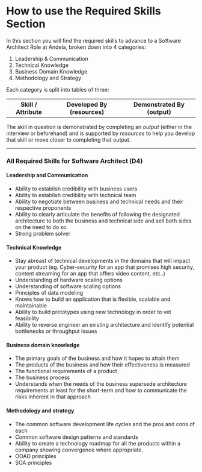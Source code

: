 # How to use the Required Skills Section

In this section you will find the required skills to advance to a Software Architect Role at Andela, broken down into 4 categories: 
1. Leadership & Communication
2. Technical Knowledge
3. Business Domain Knowledge
4. Methodology and Strategy

Each category is split into tables of three: 
<table>
  <tbody>
    <tr>
      <th align="center"> Skill / Attribute </th>
      <th align="center">Developed By (resources) </th>
      <th align="center">Demonstrated By (output) </th>
    </tr>
    </tbody> 
</table> 

The skill in question is demonstrated by completing an *output* (either in the interview or beforehand) and is supported by *resources* to help you develop that skill or move closer to completing that output. 

--- 

### All Required Skills for Software Architect (D4) 

#### Leadership and Communication
- Ability to establish credibility with business users
- Ability to establish credibility with technical team
- Ability to negotiate between business and technical needs and their respective proponents
- Ability to clearly articulate the benefits of following the designated architecture to both the business and technical side and sell both sides on the need to do so.
- Strong problem solver

#### Technical Knowledge
- Stay abreast of technical developments in the domains that will impact your product (eg. Cyber-security for an app that promises high security, content streaming for an app that offers video content, etc..)
- Understanding of hardware scaling options
- Understanding of software scaling options
- Principles of data modeling
- Knows how to build an application that is flexible, scalable and maintainable 
- Ability to build prototypes using new technology in order to vet feasibility
- Ability to reverse engineer an existing architecture and identify potential bottlenecks or throughput issues

#### Business domain knowledge
- The primary goals of the business and how it hopes to attain them
- The products of the business and how their effectiveness is measured
- The functional requirements of a product
- The business process
- Understands when the needs of the business supersede architecture requirements at least for the short-term and how to communicate the risks inherent in that approach

#### Methodology and strategy
- The common software development life cycles and the pros and cons of each
- Common software design patterns and standards
- Ability to create a technology roadmap for all the products within a company showing convergence where appropriate.
- OOAD principles
- SOA principles

